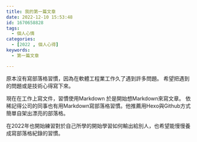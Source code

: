 ```yaml
---
title: 我的第一篇文章
date: 2022-12-10 15:53:48
id: 1670658828
tags:
  - 個人心情
categories:
  - [2022 , 個人心得]
keywords: 
  - 第一篇文章

---
```



原本沒有寫部落格習慣，因為在軟體工程業工作久了遇到許多問題。
希望把遇到的問題或是技術心得寫下來。

現在在工作上寫文件，習慣使用Markdown
於是開始想Markdown來寫文章。
依稀記得公司的同事也有用Markdown寫部落格習慣。他推薦用Hexo與Github方式簡單自架出漂亮的部落格。

在2022年也開始練習對於自己所學的開始學習如何輸出給別人，也希望能慢慢養成寫部落格紀錄的習慣。
